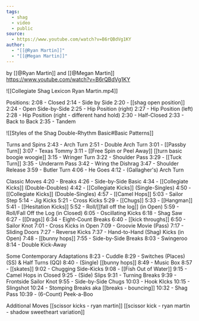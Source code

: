 ```yaml
---
tags:
  - shag
  - video
  - public
source:
  - https://www.youtube.com/watch?v=B6rQBdVg1KY
author:
  - "[[@Ryan Martin]]"
  - "[[@Megan Martin]]"
---
```

by [[@Ryan Martin]] and [[@Megan Martin]]
https://www.youtube.com/watch?v=B6rQBdVg1KY

![[Collegiate Shag Lexicon Ryan Martin.mp4]]


Positions:
2:08 - Closed
2:14 - Side by Side
2:20 - [[shag open position]]
2:24 - Open Side-by-Side
2:25 - Hip Position (right)
2:27 - Hip Position (left)
2:28 - Hip Position (right - different hand hold)
2:30 - Half-Closed
2:33 - Back to Back
2:35 - Tandem

![[Styles of the Shag Double-Rhythm Basic#Basic Patterns]]

Turns and Spins
2:43 - Arch Turn
2:51 - Double Arch Turn
3:01 - [[Passby Turn]]
3:07 - Texas Tommy
3:11 - [[Free Spin or Peel Away]] [[turn basic boogie woogie]]
3:15 - Wringer Turn
3:22 - Shoulder Pass
3:29 - [[Tuck Turn]]
3:35 - Underarm Pass
3:42 - Wring the Dishrag
3:47 - Shoulder Release
3:59 - Butler Turn
4:06 - He Goes
4:12 - (Gallagher's) Arch Turn

Classic Moves
4:20 - Breaks 
4:26 - Side-by-Side Basic
4:34 - [[Collegiate Kicks]] (Double-Doubles)
4:42 - [[Collegiate Kicks]] (Single-Singles)
4:50 - [[Collegiate Kicks]] (Double-Singles)
4:57 - [[Camel Hops]]
5:03 - Sailor Step
5:14 - Jig Kicks
5:21 - Cross Kicks
5:29 - [[Chugs]]
5:33 - [[Hangman]]
5:41 - [[Hesitation Kicks]]
5:52 - Roll/[[fall off the log]] (in Open)
5:59 - Roll/Fall Off the Log (in Closed)
6:05 - Oscillating Kicks
6:18 - Shag Saw
6:27 - [[Drags]]
6:34 - Eight-Count Breaks
6:40 - [[kick throughs]]
6:50 - Sailor Knot
7:01 - Cross Kicks in Open
7:09 - Groovie Movie (Pass)
7:17 - Sliding Doors
7:27 - Reverse Kicks
7:37 - Hand-to-Hand (Shag) Kicks (in Open)
7:48 - [[bunny hops]]
7:55 - Side-by-Side Breaks
8:03 - Swingeroo
8:14 - Double Kick-Away

Some Contemporary Adaptations
8:23 - Cuddle
8:29 - Switches (Places) (SS) & Half Turns (QQ)
8:40 - (Single) [[bunny hops]]
8:49 - Music Box
8:57 - [[skates]]
9:02 - Chugging Side-Kicks
9:08 - [[Fish Out of Water]]
9:15 - Camel Hops in Closed
9:25 - (Side) Slips
9:31 - Turning Breaks
9:39 - Frontside Sailor Knot
9:55 - Side-by-Side Chugs
10:03 - Hook KIcks
10:15 - Slingshot
10:24 - Stomping Breaks aka [[breaks - bouncing]]
10:32 - Shag Pass
10:39 - (6-Count) Peek-a-Boo

Additional Moves 
[[scissor kicks - ryan martin]]
[[scissor kick - ryan martin - shadow sweetheart variation]]